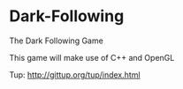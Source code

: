 # Dark-Following
The Dark Following Game


This game will make use of C++ and OpenGL

Tup: http://gittup.org/tup/index.html 

